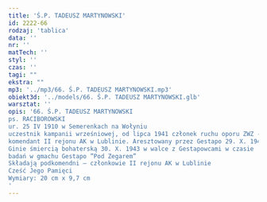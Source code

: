 ```yaml
---
title: 'Ś.P. TADEUSZ MARTYNOWSKI'
id: 2222-66
rodzaj: 'tablica'
data: ''
nr: ''
matTech: ''
styl: ''
czas: ''
tagi: ""
ekstra: ""
mp3: '../mp3/66. Ś.P. TADEUSZ MARTYNOWSKI.mp3'
obiekt3d: '../models/66. Ś.P. TADEUSZ MARTYNOWSKI.glb'
warsztat: ''
opis: '66. Ś.P. TADEUSZ MARTYNOWSKI
ps. RACIBOROWSKI
ur. 25 IV 1910 w Semerenkach na Wołyniu
uczestnik kampanii wrześniowej, od lipca 1941 członek ruchu oporu ZWZ - AK
komendant II rejonu AK w Lublinie. Aresztowany przez Gestapo 29. X. 1943.
Ginie śmiercią bohaterską 30. X. 1943 w walce z Gestapowcami w czasie
badań w gmachu Gestapo ”Pod Zegarem”
Składają podkomendni – członkowie II rejonu AK w Lublinie
Cześć Jego Pamięci 
Wymiary: 20 cm x 9,7 cm
'
---
```



